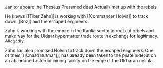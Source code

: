 Janitor aboard the Theseus
Presumed dead
Actually met up with the rebels

He knows [[Tiber Zahn]] is working with [[Commander Holvin]] to track down [[Boz]] and the escaped engineers.

Zahn is working with the empire in the Kardia sector to root out rebels and make way for the Uldaar hypermatter trade route in exchange for legitimacy. Allegedly. 

Zahn has also promised Holvin to track down the escaped engineers. One of them, [[Chaad Bufman]], has already been taken to the pirate hideout on an abandoned asteroid mining facility on the edge of the Uldaaran nebula.

